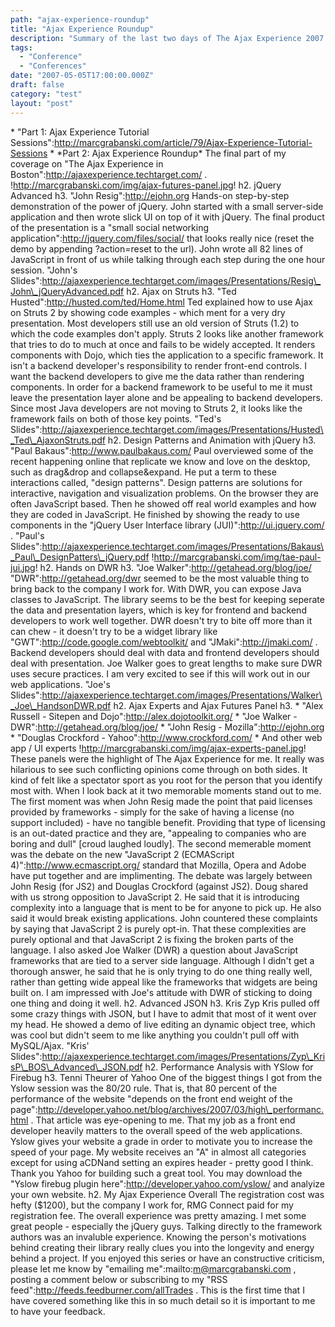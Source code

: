 ```yaml
---
path: "ajax-experience-roundup"
title: "Ajax Experience Roundup"
description: "Summary of the last two days of The Ajax Experience 2007 in Boston, MA."
tags: 
  - "Conference"
  - "Conferences"
date: "2007-05-05T17:00:00.000Z"
draft: false
category: "test"
layout: "post"
---
```


\* "Part 1: Ajax Experience Tutorial Sessions":http://marcgrabanski.com/article/79/Ajax-Experience-Tutorial-Sessions * \*Part 2: Ajax Experience Roundup\* The final part of my coverage on "The Ajax Experience in Boston":http://ajaxexperience.techtarget.com/ . !http://marcgrabanski.com/img/ajax-futures-panel.jpg! h2. jQuery Advanced h3. "John Resig":http://ejohn.org Hands-on step-by-step demonstration of the power of jQuery. John started with a small server-side application and then wrote slick UI on top of it with jQuery. The final product of the presentation is a "small social networking application":http://jquery.com/files/social/ that looks really nice (reset the demo by appending ?action=reset to the url). John wrote all 82 lines of JavaScript in front of us while talking through each step during the one hour session. "John's Slides":http://ajaxexperience.techtarget.com/images/Presentations/Resig\_John\_jQueryAdvanced.pdf h2. Ajax on Struts h3. "Ted Husted":http://husted.com/ted/Home.html Ted explained how to use Ajax on Struts 2 by showing code examples - which ment for a very dry presentation. Most developers still use an old version of Struts (1.2) to which the code examples don't apply. Struts 2 looks like another framework that tries to do to much at once and fails to be widely accepted. It renders components with Dojo, which ties the application to a specific framework. It isn't a backend developer's responsibility to render front-end controls. I want the backend developers to give me the data rather than rendering components. In order for a backend framework to be useful to me it must leave the presentation layer alone and be appealing to backend developers. Since most Java developers are not moving to Struts 2, it looks like the framework fails on both of those key points. "Ted's Slides":http://ajaxexperience.techtarget.com/images/Presentations/Husted\_Ted\_AjaxonStruts.pdf h2. Design Patterns and Animation with jQuery h3. "Paul Bakaus":http://www.paulbakaus.com/ Paul overviewed some of the recent happening online that replicate we know and love on the desktop, such as drag&drop and collapse&expand. He put a term to these interactions called, "design patterns". Design patterns are solutions for interactive, navigation and visualization problems. On the browser they are often JavaScript based. Then he showed off real world examples and how they are coded in JavaScript. He finished by showing the ready to use components in the "jQuery User Interface library (JUI)":http://ui.jquery.com/ . "Paul's Slides":http://ajaxexperience.techtarget.com/images/Presentations/Bakaus\_Paul\_DesignPatters\_jQuery.pdf !http://marcgrabanski.com/img/tae-paul-jui.jpg! h2. Hands on DWR h3. "Joe Walker":http://getahead.org/blog/joe/ "DWR":http://getahead.org/dwr seemed to be the most valuable thing to bring back to the company I work for. With DWR, you can expose Java classes to JavaScript. The library seems to be the best for keeping seperate the data and presentation layers, which is key for frontend and backend developers to work well together. DWR doesn't try to bite off more than it can chew - it doesn't try to be a widget library like "GWT":http://code.google.com/webtoolkit/ and "JMaki":http://jmaki.com/ . Backend developers should deal with data and frontend developers should deal with presentation. Joe Walker goes to great lengths to make sure DWR uses secure practices. I am very excited to see if this will work out in our web applications. "Joe's Slides":http://ajaxexperience.techtarget.com/images/Presentations/Walker\_Joe\_HandsonDWR.pdf h2. Ajax Experts and Ajax Futures Panel h3. * "Alex Russell - Sitepen and Dojo":http://alex.dojotoolkit.org/ * "Joe Walker - DWR":http://getahead.org/blog/joe/ * "John Resig - Mozilla":http://ejohn.org * "Douglas Crockford - Yahoo":http://www.crockford.com/ * And other web app / UI experts !http://marcgrabanski.com/img/ajax-experts-panel.jpg! These panels were the highlight of The Ajax Experience for me. It really was hilarious to see such conflicting opinions come through on both sides. It kind of felt like a spectator sport as you root for the person that you identify most with. When I look back at it two memorable moments stand out to me. The first moment was when John Resig made the point that paid licenses provided by frameworks - simply for the sake of having a license (no support included) - have no tangible benefit. Providing that type of licensing is an out-dated practice and they are, "appealing to companies who are boring and dull" \[croud laughed loudly\]. The second memerable moment was the debate on the new "JavaScript 2 (ECMAScript 4)":http://www.ecmascript.org/ standard that Mozilla, Opera and Adobe have put together and are implimenting. The debate was largely between John Resig (for JS2) and Douglas Crockford (against JS2). Doug shared with us strong opposition to JavaScript 2. He said that it is introducing complexity into a language that is ment to be for anyone to pick up. He also said it would break existing applications. John countered these complaints by saying that JavaScript 2 is purely opt-in. That these complexities are purely optional and that JavaScript 2 is fixing the broken parts of the language. I also asked Joe Walker (DWR) a question about JavaScript frameworks that are tied to a server side language. Although I didn't get a thorough answer, he said that he is only trying to do one thing really well, rather than getting wide appeal like the frameworks that widgets are being built on. I am impressed with Joe's attitude with DWR of sticking to doing one thing and doing it well. h2. Advanced JSON h3. Kris Zyp Kris pulled off some crazy things with JSON, but I have to admit that most of it went over my head. He showed a demo of live editing an dynamic object tree, which was cool but didn't seem to me like anything you couldn't pull off with MySQL/Ajax. "Kris' Slides":http://ajaxexperience.techtarget.com/images/Presentations/Zyp\_KrisP\_BOS\_Advanced\_JSON.pdf h2. Performance Analysis with YSlow for Firebug h3. Tenni Theurer of Yahoo One of the biggest things I got from the Yslow session was the 80/20 rule. That is, that 80 percent of the performance of the website "depends on the front end weight of the page":http://developer.yahoo.net/blog/archives/2007/03/high\_performanc.html . That article was eye-opening to me. That my job as a front end developer heavily matters to the overall speed of the web applications. Yslow gives your website a grade in order to motivate you to increase the speed of your page. My website receives an "A" in almost all categories except for using aCDNand setting an expires header - pretty good I think. Thank you Yahoo for building such a great tool. You may download the "Yslow firebug plugin here":http://developer.yahoo.com/yslow/ and analyize your own website. h2. My Ajax Experience Overall The registration cost was hefty ($1200), but the company I work for, RMG Connect paid for my registration fee. The overall experience was pretty amazing. I met some great people - especially the jQuery guys. Talking directly to the framework authors was an invaluble experience. Knowing the person's motivations behind creating their library really clues you into the longevity and energy behind a project. If you enjoyed this series or have an constructive criticism, please let me know by "emailing me":mailto:m@marcgrabanski.com , posting a comment below or subscribing to my "RSS feed":http://feeds.feedburner.com/allTrades . This is the first time that I have covered something like this in so much detail so it is important to me to have your feedback.